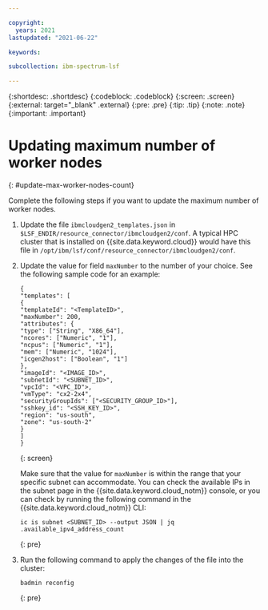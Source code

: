 ```yaml
---

copyright:
  years: 2021
lastupdated: "2021-06-22"

keywords: 

subcollection: ibm-spectrum-lsf

---
```


{:shortdesc: .shortdesc}
{:codeblock: .codeblock}
{:screen: .screen}
{:external: target="_blank" .external}
{:pre: .pre}
{:tip: .tip}
{:note: .note}
{:important: .important}

# Updating maximum number of worker nodes
{: #update-max-worker-nodes-count}

Complete the following steps if you want to update the maximum number of worker nodes. 

1. Update the file `ibmcloudgen2_templates.json` in `$LSF_ENDIR/resource_connector/ibmcloudgen2/conf`. A typical HPC cluster that is installed on {{site.data.keyword.cloud}} would have this file in `/opt/ibm/lsf/conf/resource_connector/ibmcloudgen2/conf`.
2. Update the value for field `maxNumber` to the number of your choice. See the following sample code for an example:

    ```
    {
    "templates": [
    {
    "templateId": "<TemplateID>",
    "maxNumber": 200,
    "attributes": {
    "type": ["String", "X86_64"],
    "ncores": ["Numeric", "1"],
    "ncpus": ["Numeric", "1"],
    "mem": ["Numeric", "1024"],
    "icgen2host": ["Boolean", "1"]
    },
    "imageId": "<IMAGE_ID>",
    "subnetId": "<SUBNET_ID>",
    "vpcId": "<VPC_ID">,
    "vmType": "cx2-2x4",
    "securityGroupIds": ["<SECURITY_GROUP_ID>"],
    "sshkey_id": "<SSH_KEY_ID>",
    "region": "us-south",
    "zone": "us-south-2"
    }
    ]
    }  
    ```
    {: screen}

    Make sure that the value for `maxNumber` is within the range that your specific subnet can accommodate. You can check the available IPs in the subnet page in the {{site.data.keyword.cloud_notm}} console, or you can check by running the following command in the {{site.data.keyword.cloud_notm}} CLI: 

    ```
    ic is subnet <SUBNET_ID> --output JSON | jq .available_ipv4_address_count
    ```
    {: pre}

3. Run the following command to apply the changes of the file into the cluster:

    ```
    badmin reconfig
    ```
    {: pre}


